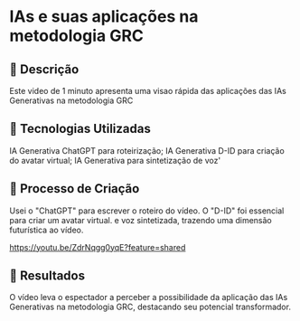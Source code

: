 # IAs e suas aplicações na metodologia GRC 

## 📒 Descrição
Este video de 1 minuto apresenta uma visao rápida das aplicações das IAs Generativas na metodologia GRC

## 🤖 Tecnologias Utilizadas
IA Generativa ChatGPT para roteirização;
IA Generativa D-ID para criação do avatar virtual;
IA Generativa para sintetização de voz'

## 🧐 Processo de Criação
Usei o "ChatGPT" para escrever o roteiro do vídeo. O "D-ID" foi essencial para criar um avatar virtual. e voz sintetizada, trazendo uma dimensão futurística ao vídeo.

https://youtu.be/ZdrNqgg0yqE?feature=shared

## 🚀 Resultados
O vídeo leva o espectador a perceber a possibilidade da aplicação das IAs Generativas na metodologia GRC, destacando seu potencial transformador.
